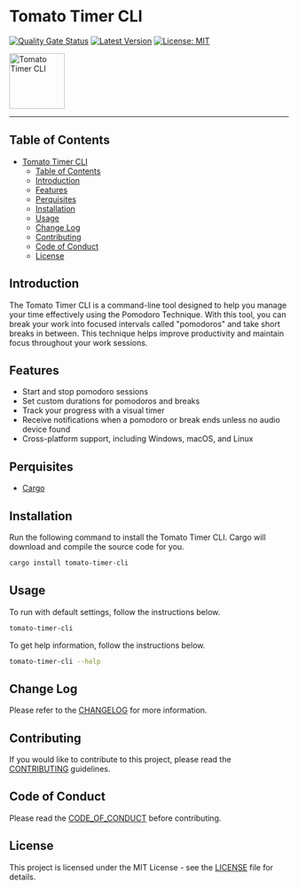 # Tomato Timer CLI

[![Quality Gate Status][s0]][l0] [![Latest Version][s1]][l1] [![License: MIT][s2]][l2]

<img src="https://miguoliang.github.io/tomato-timer-cli/logo.png" alt="Tomato Timer CLI" height="100px">

---

## Table of Contents

- [Tomato Timer CLI](#tomato-timer-cli)
  - [Table of Contents](#table-of-contents)
  - [Introduction](#introduction)
  - [Features](#features)
  - [Perquisites](#perquisites)
  - [Installation](#installation)
  - [Usage](#usage)
  - [Change Log](#change-log)
  - [Contributing](#contributing)
  - [Code of Conduct](#code-of-conduct)
  - [License](#license)

## Introduction

The Tomato Timer CLI is a command-line tool designed to help you manage your time effectively using the Pomodoro Technique. With this tool, you can break your work into focused intervals called "pomodoros" and take short breaks in between. This technique helps improve productivity and maintain focus throughout your work sessions.

## Features

- Start and stop pomodoro sessions
- Set custom durations for pomodoros and breaks
- Track your progress with a visual timer
- Receive notifications when a pomodoro or break ends unless no audio device found
- Cross-platform support, including Windows, macOS, and Linux

## Perquisites

- [Cargo](https://doc.rust-lang.org/cargo/getting-started/installation.html)

## Installation

Run the following command to install the Tomato Timer CLI. Cargo will download and compile the source code for you.

```bash
cargo install tomato-timer-cli
```

## Usage

To run with default settings, follow the instructions below.

```bash
tomato-timer-cli
```

To get help information, follow the instructions below.

```bash
tomato-timer-cli --help
```

## Change Log

Please refer to the [CHANGELOG](CHANGELOG.md) for more information.

## Contributing

If you would like to contribute to this project, please read the [CONTRIBUTING](CONTRIBUTING.md) guidelines.

## Code of Conduct

Please read the [CODE_OF_CONDUCT](CODE_OF_CONDUCT.md) before contributing.

## License

This project is licensed under the MIT License - see the [LICENSE](LICENSE) file for details.

[s0]: https://sonarcloud.io/api/project_badges/measure?project=miguoliang_tomato-clock-cli&metric=alert_status
[l0]: https://sonarcloud.io/summary/new_code?id=miguoliang_tomato-clock-cli

[s1]: https://img.shields.io/crates/v/tomato-timer-cli.svg
[l1]: https://crates.io/crates/tomato-timer-cli

[s2]: https://img.shields.io/badge/license-MIT-blue.svg
[l2]: ./LICENSE
